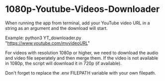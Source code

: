 # 1080p-Youtube-Videos-Downloader

When running the app from terminal, add your YouTube video URL in a string as an argument and the download will start.

Example: python3 YT_downloader.py "https://www.youtube.com/myvideoURL"

For videos with resolution 1080p or higher, we need to download the audio and video file seperately and then merge them.
If the video is not available in 1080p, the script will download it in 720p (if available).

Don't forget to replace the .env FILEPATH variable with your own filepath.
